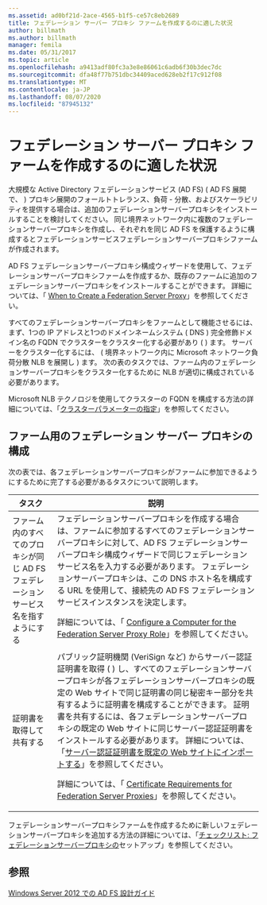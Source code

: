 ```yaml
---
ms.assetid: ad0bf21d-2ace-4565-b1f5-ce57c8eb2689
title: フェデレーション サーバー プロキシ ファームを作成するのに適した状況
author: billmath
ms.author: billmath
manager: femila
ms.date: 05/31/2017
ms.topic: article
ms.openlocfilehash: a9413adf80fc3a3e8e86061c6adb6f30b3dec7dc
ms.sourcegitcommit: dfa48f77b751dbc34409aced628eb2f17c912f08
ms.translationtype: MT
ms.contentlocale: ja-JP
ms.lasthandoff: 08/07/2020
ms.locfileid: "87945132"
---
```

# <a name="when-to-create-a-federation-server-proxy-farm"></a>フェデレーション サーバー プロキシ ファームを作成するのに適した状況

大規模な Active Directory フェデレーションサービス (AD FS) \( AD FS 展開で、 \) プロキシ展開のフォールトトレランス、負荷 \- 分散、およびスケーラビリティを提供する場合は、追加のフェデレーションサーバープロキシをインストールすることを検討してください。 同じ境界ネットワーク内に複数のフェデレーションサーバープロキシを作成し、それぞれを同じ AD FS を保護するように構成するとフェデレーションサービスフェデレーションサーバープロキシファームが作成されます。

AD FS フェデレーションサーバープロキシ構成ウィザードを使用して、フェデレーションサーバープロキシファームを作成するか、既存のファームに追加のフェデレーションサーバープロキシをインストールすることができます。 詳細については、「 [When to Create a Federation Server Proxy](When-to-Create-a-Federation-Server-Proxy.md)」を参照してください。

すべてのフェデレーションサーバープロキシをファームとして機能させるには、まず、1つの IP アドレスと1つのドメインネームシステム \( DNS \) 完全修飾ドメイン名の FQDN でクラスターをクラスター化する必要があり \( \) ます。 サーバーをクラスター化するには、 \( 境界ネットワーク内に Microsoft ネットワーク負荷分散 NLB を展開し \) ます。 次の表のタスクでは、ファーム内のフェデレーションサーバープロキシをクラスター化するために NLB が適切に構成されている必要があります。

Microsoft NLB テクノロジを使用してクラスターの FQDN を構成する方法の詳細については、「[クラスターパラメーターの指定](https://go.microsoft.com/fwlink/?linkid=74651)」を参照してください。

## <a name="configuring-federation-server-proxies-for-a-farm"></a>ファーム用のフェデレーション サーバー プロキシの構成
次の表では、各フェデレーションサーバープロキシがファームに参加できるようにするために完了する必要があるタスクについて説明します。

|タスク|説明|
|--------|---------------|
|ファーム内のすべてのプロキシが同じ AD FS フェデレーションサービス名を指すようにする|フェデレーションサーバープロキシを作成する場合は、ファームに参加するすべてのフェデレーションサーバープロキシに対して、AD FS フェデレーションサーバープロキシ構成ウィザードで同じフェデレーションサービス名を入力する必要があります。 フェデレーションサーバープロキシは、この DNS ホスト名を構成する URL を使用して、接続先の AD FS フェデレーションサービスインスタンスを決定します。<p>詳細については、「 [Configure a Computer for the Federation Server Proxy Role](../../ad-fs/deployment/Configure-a-Computer-for-the-Federation-Server-Proxy-Role.md)」を参照してください。|
|証明書を取得して共有する|パブリック証明機関 (VeriSign など) からサーバー認証証明書を取得 \( \) し、すべてのフェデレーションサーバープロキシが各フェデレーションサーバープロキシの既定の Web サイトで同じ証明書の同じ秘密キー部分を共有するように証明書を構成することができます。 証明書を共有するには、各フェデレーションサーバープロキシの既定の Web サイトに同じサーバー認証証明書をインストールする必要があります。 詳細については、「[サーバー認証証明書を既定の Web サイトにインポートする](../../ad-fs/deployment/Import-a-Server-Authentication-Certificate-to-the-Default-Web-Site.md)」を参照してください。<p>詳細については、「 [Certificate Requirements for Federation Server Proxies](Certificate-Requirements-for-Federation-Server-Proxies.md)」を参照してください。|

フェデレーションサーバープロキシファームを作成するために新しいフェデレーションサーバープロキシを追加する方法の詳細については、「[チェックリスト: フェデレーションサーバープロキシの](../../ad-fs/deployment/Checklist--Setting-Up-a-Federation-Server-Proxy.md)セットアップ」を参照してください。

## <a name="see-also"></a>参照
[Windows Server 2012 での AD FS 設計ガイド](AD-FS-Design-Guide-in-Windows-Server-2012.md)
